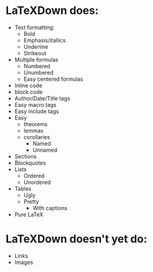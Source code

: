 # LaTeXDown does:

+ Text formatting:
    - Bold
    - Emphasis/itallics
    - Underline
    - Strikeout
+ Multiple formulas
    - Numbered
    - Unumbered
    - Easy centered formulas
+ Inline code
+ block code
+ Author/Date/Title tags
+ Easy macro tags
+ Easy include tags
+ Easy
    - theorems
    - lemmas
    - corollaries
        - Named
        - Unnamed
+ Sections
+ Blockquotes
+ Lists
    - Ordered
    - Unordered
+ Tables
    - Ugly
    - Pretty
        - With captions
+ Pure LaTeX

# LaTeXDown doesn't yet do:

+ Links
+ Images